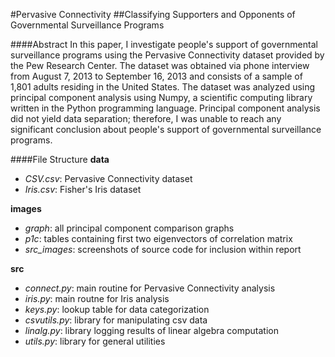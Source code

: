 #Pervasive Connectivity
##Classifying Supporters and Opponents of Governmental Surveillance Programs

####Abstract
In this paper, I investigate people's support of governmental surveillance programs using the Pervasive Connectivity dataset provided by the Pew Research Center. The dataset was obtained via phone interview from August 7, 2013 to September 16, 2013 and consists of a sample of 1,801 adults residing in the United States. The dataset was analyzed using principal component analysis using Numpy, a scientific computing library written in the Python programming language. Principal component analysis did not yield data separation; therefore, I was unable to reach any significant conclusion about people's support of governmental surveillance programs.

####File Structure
**data**
* *CSV.csv*: Pervasive Connectivity dataset  
* *Iris.csv*: Fisher's Iris dataset

**images**
* *graph*: all principal component comparison graphs 
* *p1c*: tables containing first two eigenvectors of correlation matrix  
* *src_images*: screenshots of source code for inclusion within report  

**src**
* *connect.py*: main routine for Pervasive Connectivity analysis  
* *iris.py*: main routne for Iris analysis  
* *keys.py*: lookup table for data categorization  
* *csvutils.py*: library for manipulating csv data  
* *linalg.py*: library logging results of linear algebra computation  
* *utils.py*: library for general utilities  
